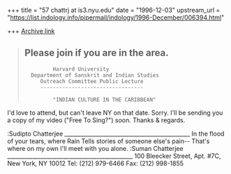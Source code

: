 +++
title = "57 chattrj at is3.nyu.edu"
date = "1996-12-03"
upstream_url = "https://list.indology.info/pipermail/indology/1996-December/006394.html"

+++
[Archive link](https://list.indology.info/pipermail/indology/1996-December/006394.html)

>Please join if you are in the area.
>----------------------------------------------------
>
>			   Harvard University
>		Department of Sanskrit and Indian Studies
>		   Outreach Committee Public Lecture
>		   ---------------------------------
>	          
>	           "INDIAN CULTURE IN THE CARIBBEAN"

I'd love to attend, but can't leave NY on that date. Sorry.
I'll be sending you a copy of my video ("Free To Sing?") soon.
Thanks & regards.

:Sudipto Chatterjee
       _____________________________________________
                       In the flood of your tears, where Rain
                       Tells stories of someone else's pain--
                       That's where on my own
                       I'll meet with you alone.
                                                    :Suman Chatterjee
       _____________________________________________
          100 Bleecker Street, Apt. #7C, New York, NY 10012
                    Tel: (212) 979-6466  Fax: (212) 998-1855






